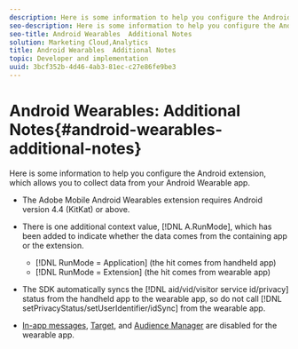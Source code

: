 ```yaml
---
description: Here is some information to help you configure the Android extension, which allows you to collect data from your Android Wearable app.
seo-description: Here is some information to help you configure the Android extension, which allows you to collect data from your Android Wearable app.
seo-title: Android Wearables  Additional Notes
solution: Marketing Cloud,Analytics
title: Android Wearables  Additional Notes
topic: Developer and implementation
uuid: 3bcf352b-4d46-4ab3-81ec-c27e86fe9be3
---
```


# Android Wearables: Additional Notes{#android-wearables-additional-notes}

Here is some information to help you configure the Android extension, which allows you to collect data from your Android Wearable app.

* The Adobe Mobile Android Wearables extension requires Android version 4.4 (KitKat) or above. 
* There is one additional context value, [!DNL A.RunMode], which has been added to indicate whether the data comes from the containing app or the extension.

    * [!DNL RunMode = Application] (the hit comes from handheld app) 
    * [!DNL RunMode = Extension] (the hit comes from wearable app)

* The SDK automatically syncs the [!DNL aid/vid/visitor service id/privacy] status from the handheld app to the wearable app, so do not call [!DNL setPrivacyStatus/setUserIdentifier/idSync] from the wearable app. 
* [In-app messages](../messaging-main/messaging/messaging.md#concept_C780209084B94D44A107332C87FE943E), [Target](../target-main/target.md#concept_CB9A3D33B3404A17AAB44EF5ADE4447D), and [Audience Manager](../audience-manager/audiencemgmt.md#concept_526A892D2DC744B98782004E9583F014) are disabled for the wearable app.

